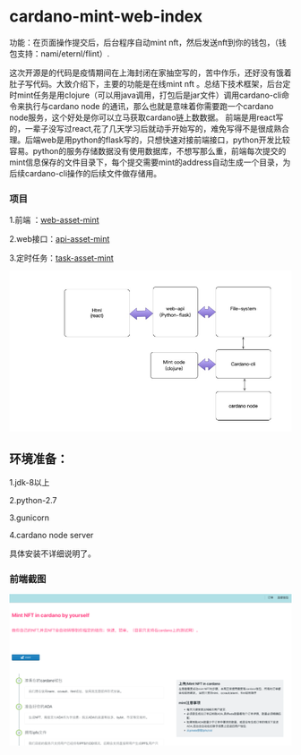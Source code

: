 # cardano-mint-web-index


功能：在页面操作提交后，后台程序自动mint nft，然后发送nft到你的钱包，（钱包支持：nami/eternl/flint）.


这次开源是的代码是疫情期间在上海封闭在家抽空写的，苦中作乐，还好没有饿着肚子写代码。大致介绍下，主要的功能是在线mint nft 。总结下技术框架，后台定时mint任务是用clojure（可以用java调用，打包后是jar文件）调用cardano-cli命令来执行与cardano node 的通讯，那么也就是意味着你需要跑一个cardano node服务，这个好处是你可以立马获取cardano链上数数据。 前端是用react写的，一辈子没写过react,花了几天学习后就动手开始写的，难免写得不是很成熟合理。后端web是用python的flask写的，只想快速对接前端接口，python开发比较容易。python的服务存储数据没有使用数据库，不想写那么重，前端每次提交的mint信息保存的文件目录下，每个提交需要mint的address自动生成一个目录，为后续cardano-cli操作的后续文件做存储用。



### 项目

1.前端 ：[web-asset-mint](https://github.com/malakaw/web-asset-mint)

2.web接口：[api-asset-mint](https://github.com/malakaw/api-asset-mint)

3.定时任务：[task-asset-mint](https://github.com/malakaw/task-asset-mint)

![tech](./imgs/tech.jpg)





## 环境准备：

1.jdk-8以上

2.python-2.7

3.gunicorn 

4.cardano node server

具体安装不详细说明了。



### 前端截图



![54526140](./imgs/54526140.png)

